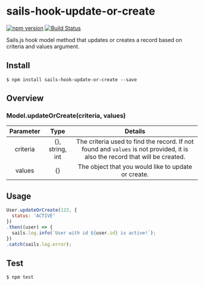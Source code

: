 # sails-hook-update-or-create

[![npm version](https://badge.fury.io/js/sails-hook-update-or-create.svg)](https://badge.fury.io/js/sails-hook-update-or-create) [![Build Status](https://travis-ci.org/protocoolmx/sails-hook-update-or-create.svg?branch=master)](https://travis-ci.org/protocoolmx/sails-hook-update-or-create)

Sails.js hook model method that updates or creates a record based on criteria and values argument.

## Install

```
$ npm install sails-hook-update-or-create --save
```
## Overview

### Model.updateOrCreate(criteria, values)

| Parameter                | Type                   | Details                |
| :----------------------: |:----------------------:| :--------------------: |
| criteria                 | {}, string, int        | The criteria used to find the record. If not found and `values` is not provided, it is also the record that will be created.                       |
| values                   | {}                     | The object that you would like to update or create. |

## Usage

```javascript
User.updateOrCreate(123, {
  status: 'ACTIVE'
})
.then((user) => {
  sails.log.info(`User with id ${user.id} is active!`);
})
.catch(sails.log.error);
```

## Test

```
$ npm test
```
